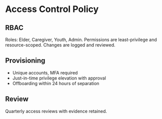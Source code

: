 # Access Control Policy

## RBAC
Roles: Elder, Caregiver, Youth, Admin. Permissions are least-privilege and resource-scoped. Changes are logged and reviewed.

## Provisioning
- Unique accounts, MFA required
- Just-in-time privilege elevation with approval
- Offboarding within 24 hours of separation

## Review
Quarterly access reviews with evidence retained.
